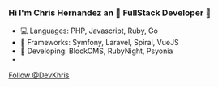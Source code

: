 ### Hi I'm Chris Hernandez an :tada: FullStack Developer :tada:

* 💻 Languages: PHP, Javascript, Ruby, Go
* 📐 Frameworks: Symfony, Laravel, Spiral, VueJS
* 💎 Developing: BlockCMS, RubyNight, Psyonia
* 
<a class="twitter-follow-button"
  href="https://twitter.com/DevKhris"
  data-show-count="true">
  Follow @DevKhris
</a>


